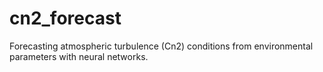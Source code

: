 # cn2_forecast
Forecasting atmospheric turbulence (Cn2) conditions from environmental parameters with neural networks.
